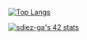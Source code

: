 [![Top Langs](https://github-readme-stats.vercel.app/api/top-langs/?username=Sergio10G&layout=compact)](https://github.com/anuraghazra/github-readme-stats)

[![sdiez-ga's 42 stats](https://badge42.herokuapp.com/api/stats/sdiez-ga)](https://profile.intra.42.fr/users/sdiez-ga)
